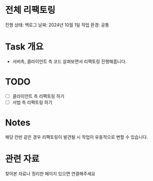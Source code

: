 # 전체 리팩토링

진행 상태: 백로그
날짜: 2024년 10월 1일
작업 환경: 공통

# Task 개요

- 서버측, 클라이언트 측 코드 살펴보면서 리팩토링 진행해줍니다.

# TODO

- [ ]  클라이언트 측 리팩토링 하기
- [ ]  서법 측 리팩토링 하기

# Notes

해당 칸반 같은 경우 리팩토링이 발견될 시 작업이 유동적으로 변할 수 있습니다.

# 관련 자료

찾아본 자료나 정리한 페이지 있으면 연결해주세요
